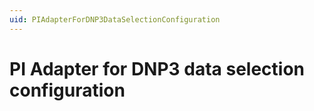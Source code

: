 ```yaml
---
uid: PIAdapterForDNP3DataSelectionConfiguration
---
```


# PI Adapter for DNP3 data selection configuration
